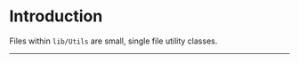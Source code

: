 # Introduction

Files within `lib/Utils` are small, single file utility classes.

---

<!-- TODO: Discuss how detailed (and if they should exist) files for each util file should be. -->
